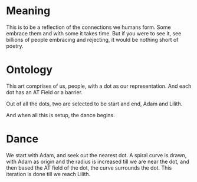 # Meaning

This is to be a reflection of the connections we humans form. Some embrace them and with some
it takes time. 
But if you were to see it, see billions of people embracing and rejecting, it would be nothing short of poetry.

# Ontology

This art comprises of us, people, with a dot as our representation. And each dot has an AT Field or a barrier.

Out of all the dots, two are selected to be start and end, Adam and Lilith.

And when all this is setup, the dance begins.

# Dance

We start with Adam, and seek out the nearest dot. A spiral curve is drawn, with Adam as origin
and the radius is increased till we are near the dot, and then based the AT field of the dot, the curve surrounds the dot. This iteration is done till we reach Lilith.